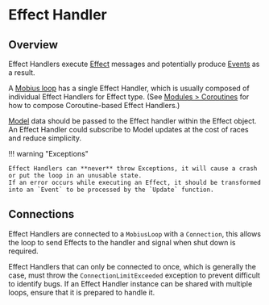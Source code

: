 # Effect Handler

## Overview

Effect Handlers execute [Effect](effect.md) messages and potentially produce [Events](event.md) as a result.

A [Mobius loop](mobius-loop.md) has a single Effect Handler, which is usually composed of individual Effect Handlers for
Effect type.
(See [Modules > Coroutines](../modules/coroutines.md) for how to compose Coroutine-based Effect Handlers.)

[Model](model.md) data should be passed to the Effect handler within the Effect object.
An Effect Handler could subscribe to Model updates at the cost of races and reduce simplicity.

!!! warning "Exceptions"

    Effect Handlers can **never** throw Exceptions, it will cause a crash or put the loop in an unusable state.
    If an error occurs while executing an Effect, it should be transformed into an `Event` to be processed by the `Update` function.

## Connections

Effect Handlers are connected to a `MobiusLoop` with a `Connection`, this allows the loop to send Effects to the
handler and signal when shut down is required.

Effect Handlers that can only be connected to once, which is generally the case, must throw
the `ConnectionLimitExceeded` exception to prevent difficult to identify bugs.
If an Effect Handler instance can be shared with multiple loops, ensure that it is prepared to handle it.
